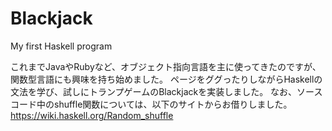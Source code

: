 # Blackjack
My first Haskell program

これまでJavaやRubyなど、オブジェクト指向言語を主に使ってきたのですが、
関数型言語にも興味を持ち始めました。
ページをググったりしながらHaskellの文法を学び、試しにトランプゲームのBlackjackを実装しました。
なお、ソースコード中のshuffle関数については、以下のサイトからお借りしました。
https://wiki.haskell.org/Random_shuffle
